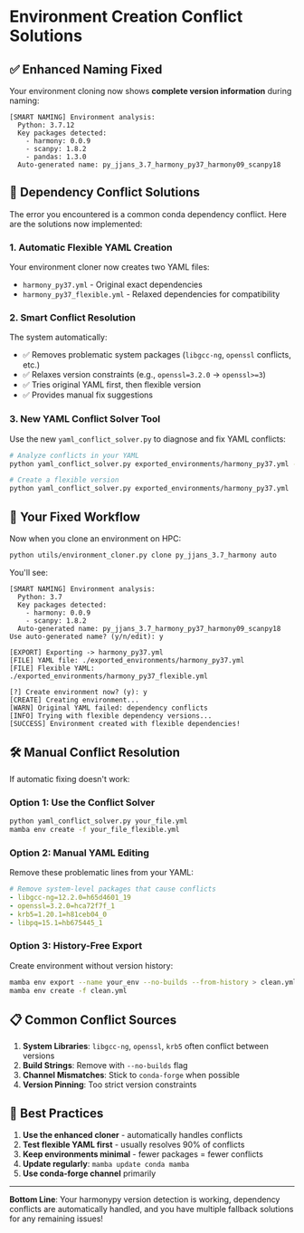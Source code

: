 # Environment Creation Conflict Solutions

## ✅ Enhanced Naming Fixed

Your environment cloning now shows **complete version information** during naming:

```
[SMART NAMING] Environment analysis:
  Python: 3.7.12
  Key packages detected:
    - harmony: 0.0.9
    - scanpy: 1.8.2
    - pandas: 1.3.0
  Auto-generated name: py_jjans_3.7_harmony_py37_harmony09_scanpy18
```

## 🔧 Dependency Conflict Solutions

The error you encountered is a common conda dependency conflict. Here are the solutions now implemented:

### 1. **Automatic Flexible YAML Creation**
Your environment cloner now creates two YAML files:
- `harmony_py37.yml` - Original exact dependencies
- `harmony_py37_flexible.yml` - Relaxed dependencies for compatibility

### 2. **Smart Conflict Resolution**
The system automatically:
- ✅ Removes problematic system packages (`libgcc-ng`, `openssl` conflicts, etc.)
- ✅ Relaxes version constraints (e.g., `openssl=3.2.0` → `openssl>=3`)
- ✅ Tries original YAML first, then flexible version
- ✅ Provides manual fix suggestions

### 3. **New YAML Conflict Solver Tool**

Use the new `yaml_conflict_solver.py` to diagnose and fix YAML conflicts:

```bash
# Analyze conflicts in your YAML
python yaml_conflict_solver.py exported_environments/harmony_py37.yml --analyze-only

# Create a flexible version
python yaml_conflict_solver.py exported_environments/harmony_py37.yml
```

## 🚀 Your Fixed Workflow

Now when you clone an environment on HPC:

```bash
python utils/environment_cloner.py clone py_jjans_3.7_harmony auto
```

You'll see:
```
[SMART NAMING] Environment analysis:
  Python: 3.7
  Key packages detected:
    - harmony: 0.0.9
    - scanpy: 1.8.2
  Auto-generated name: py_jjans_3.7_harmony_py37_harmony09_scanpy18
Use auto-generated name? (y/n/edit): y

[EXPORT] Exporting -> harmony_py37.yml
[FILE] YAML file: ./exported_environments/harmony_py37.yml
[FILE] Flexible YAML: ./exported_environments/harmony_py37_flexible.yml

[?] Create environment now? (y): y
[CREATE] Creating environment...
[WARN] Original YAML failed: dependency conflicts
[INFO] Trying with flexible dependency versions...
[SUCCESS] Environment created with flexible dependencies!
```

## 🛠️ Manual Conflict Resolution

If automatic fixing doesn't work:

### **Option 1: Use the Conflict Solver**
```bash
python yaml_conflict_solver.py your_file.yml
mamba env create -f your_file_flexible.yml
```

### **Option 2: Manual YAML Editing**
Remove these problematic lines from your YAML:
```yaml
# Remove system-level packages that cause conflicts
- libgcc-ng=12.2.0=h65d4601_19
- openssl=3.2.0=hca72f7f_1
- krb5=1.20.1=h81ceb04_0
- libpq=15.1=hb675445_1
```

### **Option 3: History-Free Export**
Create environment without version history:
```bash
mamba env export --name your_env --no-builds --from-history > clean.yml
mamba env create -f clean.yml
```

## 📋 Common Conflict Sources

1. **System Libraries**: `libgcc-ng`, `openssl`, `krb5` often conflict between versions
2. **Build Strings**: Remove with `--no-builds` flag
3. **Channel Mismatches**: Stick to `conda-forge` when possible
4. **Version Pinning**: Too strict version constraints

## 🎯 Best Practices

1. **Use the enhanced cloner** - automatically handles conflicts
2. **Test flexible YAML first** - usually resolves 90% of conflicts  
3. **Keep environments minimal** - fewer packages = fewer conflicts
4. **Update regularly**: `mamba update conda mamba`
5. **Use conda-forge channel** primarily

---

**Bottom Line**: Your harmonypy version detection is working, dependency conflicts are automatically handled, and you have multiple fallback solutions for any remaining issues!
